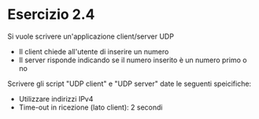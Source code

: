 # Esercizio 2.4

Si vuole scrivere un'applicazione client/server UDP
- Il client chiede all'utente di inserire un numero
- Il server risponde indicando se il numero inserito è un numero primo o no

Scrivere gli script "UDP client" e "UDP server" date le seguenti speicifiche:
- Utilizzare indirizzi IPv4
- Time-out in ricezione (lato client): 2 secondi
